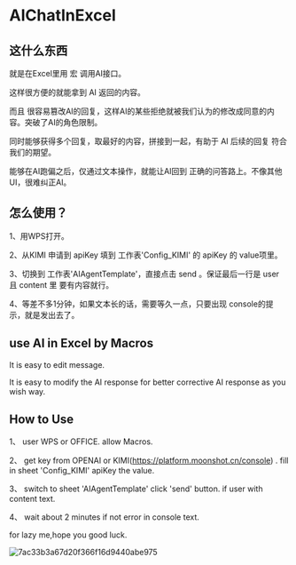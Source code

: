 # AIChatInExcel

## 这什么东西

就是在Excel里用 宏 调用AI接口。

这样很方便的就能拿到 AI 返回的内容。

而且 很容易篡改AI的回复，这样AI的某些拒绝就被我们认为的修改成同意的内容。突破了AI的角色限制。

同时能够获得多个回复，取最好的内容，拼接到一起，有助于 AI 后续的回复 符合我们的期望。

能够在AI跑偏之后，仅通过文本操作，就能让AI回到 正确的问答路上。不像其他UI，很难纠正AI。



## 怎么使用？

1、用WPS打开。

2、从KIMI 申请到 apiKey 填到 工作表'Config_KIMI' 的 apiKey 的 value项里。

3、切换到 工作表'AIAgentTemplate'，直接点击 send 。保证最后一行是 user 且 content 里 要有内容就行。

4、等差不多1分钟，如果文本长的话，需要等久一点，只要出现 console的提示，就是发出去了。






## use AI in Excel by Macros

It is easy to edit message.

It is easy to modify the AI response for better corrective AI response as you wish way.



## How to Use


1、 user WPS or OFFICE. allow Macros.

2、 get key from OPENAI or KIMI(https://platform.moonshot.cn/console) . fill in sheet 'Config_KIMI' apiKey the value.

3、 switch to sheet 'AIAgentTemplate'  click 'send' button. if user with content text.

4、 wait about 2 minutes if not error in  console text.


for lazy me,hope you good luck.


![7ac33b3a67d20f366f16d9440abe975](https://github.com/lautherf/AIChatInExcel/assets/6778243/60d6dea0-a8fe-4e6f-8d03-edb8db1bbc9a)

